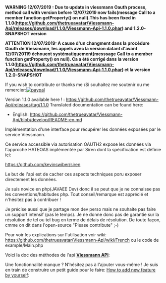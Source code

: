 

**WARNING 12/07/2019 : Due to update in viessmann Oauth process, method call with version before 12/07/2019 now fails(message  Call to a member function getProperty() on null).This has been fixed in 1.1.0(https://github.com/thetrueavatar/Viessmann-Api/releases/download/1.1.0/Viessmann-Api-1.1.0.phar) and 1.2.0-SNAPSHOT version**

**ATTENTION 12/07/2019: A cause d'un changment dans la procédure Oauth de Viessmann, les appels avec la version datant d'avant 12/07/20119 échouent systématiquement(messsage  Call to a member function getProperty() on null).  Ca a été corrigé dans la version 1.1.0(https://github.com/thetrueavatar/Viessmann-Api/releases/download/1.1.0/Viessmann-Api-1.1.0.phar) et la version 1.2.0-SNAPSHOT**

If you wish to contribute or thanks me /Si souhaitez me soutenir ou me remercier:[![paypal](https://www.paypalobjects.com/fr_FR/BE/i/btn/btn_donate_LG.gif)](https://www.paypal.com/cgi-bin/webscr?cmd=_s-xclick&hosted_button_id=3DAXXVZV7PCR6)

Version 1.1.0 available here ! : https://github.com/thetrueavatar/Viessmann-Api/releases/tag/1.1.0
Translated documentation can be found here:
- English: https://github.com/thetrueavatar/Viessmann-Api/blob/develop/README-en.md 

Implémentation d'une interface pour récupérer les données exposées par le service Viessmann.

Ce service accessible via autorisation OAUTH2 expose les données via l'approche HATEOAS implémentée par Siren dont la spécification est définie ici:

https://github.com/kevinswiber/siren

Le but de l'api est de cacher ces aspects techniques poru exposer directement les données.

Je suis novice en php(JAVAEE Dev) donc il se peut que je ne connaisse pas les conventions/habitudes php. Tout conseil/remarque est apprécié et n'hésitez pas à contribuer !

Je précise aussi que je partage mon dev perso mais ne souhaite pas faire un support intensif (pas le temps). Je ne donne donc pas de garantie sur la résolution de tel ou tel bug en terme de délais de résolution.
De toute façon, cmme on dit dans l'open-source "Please contribute" ;-)

Pour voir les explications sur l'utilisation voir wiki: https://github.com/thetrueavatar/Viessmann-Api/wiki/French ou le code de example/Main.php

Voici la doc des méthodes de l'api [**Viessmann API**](https://htmlpreview.github.io/?https://raw.githubusercontent.com/thetrueavatar/Viessmann-Api/develop/docs/classes/Viessmann.API.ViessmannAPI.html):

Une fonctionnalité manque ? N'hésitez pas à l'ajouter vous-même ! Je suis en train de construire un petit guide pour le faire:
[How to add new feature by yourself](https://github.com/thetrueavatar/Viessmann-Api/wiki/How-to-add-you-own-feature-to-the-api):
